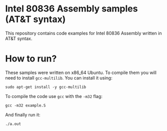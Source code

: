 # Intel 80836 Assembly samples (AT&T syntax)

This repository contains code examples for Intel 80836 Assembly written in AT&T syntax.

# How to run?

These samples were written on x86_64 Ubuntu. To compile them you will need to install `gcc-multilib`. You can install it using:

```
sudo apt-get install -y gcc-multilib
```

To compile the code use `gcc` with the `-m32` flag:

```
gcc -m32 example.S
```

And finally run it:

```
./a.out
```

